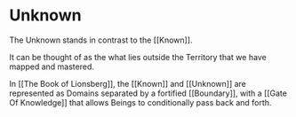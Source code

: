 # Unknown
The Unknown stands in contrast to the [[Known]]. 

It can be thought of as the what lies outside the Territory that we have mapped and mastered. 

In [[The Book of Lionsberg]], the [[Known]] and [[Unknown]] are represented as Domains separated by a fortified [[Boundary]], with a [[Gate Of Knowledge]] that allows Beings to conditionally pass back and forth. 
